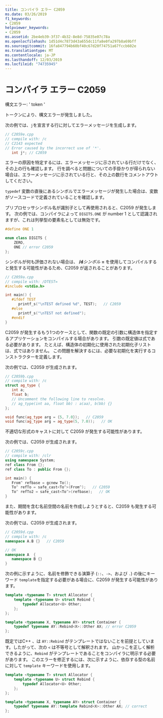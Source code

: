 ```yaml
---
title: コンパイラ エラー C2059
ms.date: 03/26/2019
f1_keywords:
- C2059
helpviewer_keywords:
- C2059
ms.assetid: 2be4eb39-3f37-4b32-8e8d-75835e07c78a
ms.openlocfilehash: 1d51d4c7873d43a655dc11fa8e0fa297b8a69bff
ms.sourcegitcommit: 16fa847794b60bf40c67d20f74751a67fccb602e
ms.translationtype: MT
ms.contentlocale: ja-JP
ms.lasthandoff: 12/03/2019
ms.locfileid: "74735945"
---
```

# <a name="compiler-error-c2059"></a>コンパイラ エラー C2059

構文エラー: ' token '

トークンにより、構文エラーが発生しました。

次の例では、`j`を宣言する行に対してエラーメッセージを生成します。

```cpp
// C2059e.cpp
// compile with: /c
// C2143 expected
// Error caused by the incorrect use of '*'.
   int j*; // C2059
```

エラーの原因を特定するには、エラーメッセージに示されている行だけでなく、その上の行も確認します。 行を調べると問題についての手掛かりが得られない場合は、エラーメッセージに示されている行と、その上の数行をコメントアウトしてください。

`typedef` 変数の直後にあるシンボルでエラーメッセージが発生した場合は、変数がソースコードで定義されていることを確認します。

プリプロセッサシンボル名が識別子として再使用されると、C2059 が発生します。 次の例では、コンパイラによって `DIGITS.ONE` が number 1 として認識されますが、これは列挙型の要素名としては無効です。

```cpp
#define ONE 1

enum class DIGITS {
    ZERO,
    ONE // error C2059
};
```

シンボルが何も評価されない場合は、 **/d**_シンボル_ **=** を使用してコンパイルすると発生する可能性があるため、C2059 が返されることがあります。

```cpp
// C2059a.cpp
// compile with: /DTEST=
#include <stdio.h>

int main() {
   #ifdef TEST
      printf_s("\nTEST defined %d", TEST);   // C2059
   #else
      printf_s("\nTEST not defined");
   #endif
}
```

C2059 が発生するもう1つのケースとして、関数の既定の引数に構造体を指定するアプリケーションをコンパイルする場合があります。 引数の既定値は式である必要があります。 たとえば、構造体の初期化に使用された初期化子リストは、式ではありません。  この問題を解決するには、必要な初期化を実行するコンストラクターを定義します。

次の例では、C2059 が生成されます。

```cpp
// C2059b.cpp
// compile with: /c
struct ag_type {
   int a;
   float b;
   // Uncomment the following line to resolve.
   // ag_type(int aa, float bb) : a(aa), b(bb) {}
};

void func(ag_type arg = {5, 7.0});   // C2059
void func(ag_type arg = ag_type(5, 7.0));   // OK
```

不適切な形式のキャストに対して C2059 が発生する可能性があります。

次の例では、C2059 が生成されます。

```cpp
// C2059c.cpp
// compile with: /clr
using namespace System;
ref class From {};
ref class To : public From {};

int main() {
   From^ refbase = gcnew To();
   To^ refTo = safe_cast<To^>(From^);   // C2059
   To^ refTo2 = safe_cast<To^>(refbase);   // OK
}
```

また、期間を含む名前空間の名前を作成しようとすると、C2059 も発生する可能性があります。

次の例では、C2059 が生成されます。

```cpp
// C2059d.cpp
// compile with: /c
namespace A.B {}   // C2059

// OK
namespace A  {
   namespace B {}
}
```

次の例に示すように、名前を修飾できる演算子 (`::`、`->`、および `.`) の後にキーワード `template`を指定する必要がある場合に、C2059 が発生する可能性があります。

```cpp
template <typename T> struct Allocator {
    template <typename U> struct Rebind {
        typedef Allocator<U> Other;
    };
};

template <typename X, typename AY> struct Container {
    typedef typename AY::Rebind<X>::Other AX; // error C2059
};
```

既定ではC++ 、は `AY::Rebind` がテンプレートではないことを前提としています。したがって、次の `<` は不等号として解釈されます。  山かっこを正しく解析できるように、`Rebind` がテンプレートであることをコンパイラに明示する必要があります。 このエラーを修正するには、次に示すように、依存する型の名前に対して `template` キーワードを使用します。

```cpp
template <typename T> struct Allocator {
    template <typename U> struct Rebind {
        typedef Allocator<U> Other;
    };
};

template <typename X, typename AY> struct Container {
    typedef typename AY::template Rebind<X>::Other AX; // correct
};
```
